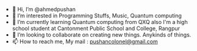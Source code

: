 - 👋 Hi, I’m @ahmedpushan
- 👀 I’m interested in Programming Stuffs, Music, Quantum computing
- 🌱 I’m currently learning Quantum computing from QXQ also I'm a high school student at Cantonment Public School and College, Rangpur
- 💞️ I’m looking to collaborate on creating new things. Anykinds of things.
- 📫 How to reach me, My mail : pushancolonel@gmail.com

<!---
ahmedpushan/ahmedpushan is a ✨ special ✨ repository because its `README.md` (this file) appears on your GitHub profile.
You can click the Preview link to take a look at your changes.
--->
